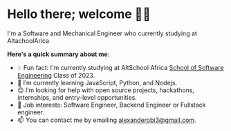 # Hello there; welcome 👋🏾


I'm a Software and Mechanical Engineer who currently studying at AltachoolArica

**Here's a quick summary about me**:

- 💡 Fun fact: I'm currently studying at AltSchool Africa [School of Software Engineering](https://altschoolafrica.com/schools/engineering) Class of 2023.
- 🌱 I’m currently learning JavaScript, Python, and Nodejs.
- 😊 I’m looking for help with open source projects, hackathons, internships, and entry-level opportunities.
- 💼 Job interests: Software Engineer, Backend Engineer or Fullstack engineer.
- 📫 You can contact me by emailing alexanderobi3@gmail.com.
